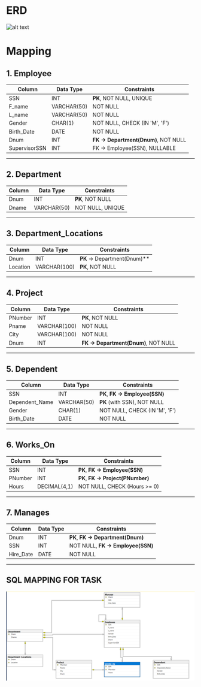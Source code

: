 # ERD
![alt text](ERD.png)
# Mapping
## **1. Employee**

| Column        | Data Type   | Constraints                         |
| ------------- | ----------- | ----------------------------------- |
| SSN           | INT         | **PK**, NOT NULL, UNIQUE            |
| F_name        | VARCHAR(50) | NOT NULL                            |
| L_name        | VARCHAR(50) | NOT NULL                            |
| Gender        | CHAR(1)     | NOT NULL, CHECK (IN 'M', 'F')       |
| Birth_Date    | DATE        | NOT NULL                            |
| Dnum          | INT         | **FK → Department(Dnum)**, NOT NULL |
| SupervisorSSN | INT         | FK → Employee(SSN), NULLABLE        |

---
## **2. Department**

|Column|Data Type|Constraints|
|---|---|---|
|Dnum|INT|**PK**, NOT NULL|
|Dname|VARCHAR(50)|NOT NULL, UNIQUE|

---

## **3. Department_Locations**

| Column   | Data Type    | Constraints                 |
| -------- | ------------ | --------------------------- |
| Dnum     | INT          | **PK** → Department(Dnum)** |
| Location | VARCHAR(100) | **PK**, NOT NULL            |

---

## **4. Project**

|Column|Data Type|Constraints|
|---|---|---|
|PNumber|INT|**PK**, NOT NULL|
|Pname|VARCHAR(100)|NOT NULL|
|City|VARCHAR(100)|NOT NULL|
|Dnum|INT|**FK → Department(Dnum)**, NOT NULL|

---
## **5. Dependent**

| Column         | Data Type   | Constraints                    |
| -------------- | ----------- | ------------------------------ |
| SSN            | INT         | **PK**, **FK → Employee(SSN)** |
| Dependent_Name | VARCHAR(50) | **PK** (with SSN), NOT NULL    |
| Gender         | CHAR(1)     | NOT NULL, CHECK (IN 'M', 'F')  |
| Birth_Date     | DATE        | NOT NULL                       |

---
## **6. Works_On**

| Column  | Data Type    | Constraints                       |
| ------- | ------------ | --------------------------------- |
| SSN     | INT          | **PK**, **FK → Employee(SSN)**    |
| PNumber | INT          | **PK**, **FK → Project(PNumber)** |
| Hours   | DECIMAL(4,1) | NOT NULL, CHECK (Hours >= 0)      |

---
## **7. Manages**

| Column    | Data Type | Constraints                       |
| --------- | --------- | --------------------------------- |
| Dnum      | INT       | **PK**, **FK → Department(Dnum)** |
| SSN       | INT       | NOT NULL, **FK → Employee(SSN)**  |
| Hire_Date | DATE      | NOT NULL                          |

---
## **SQL MAPPING FOR TASK** 
![alt text](Mapping.png)